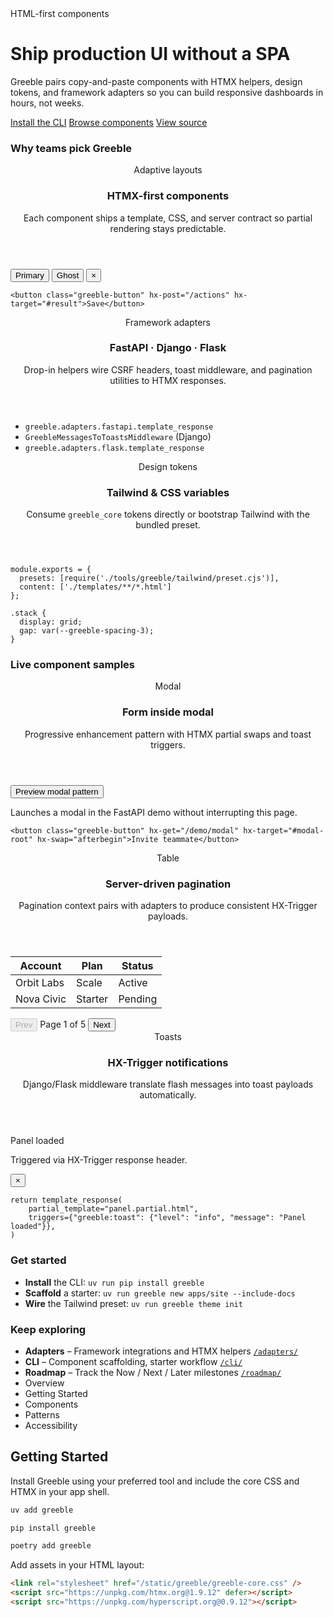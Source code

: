 <div class="landing-hero">
  <span class="docs-demo-badge">HTML-first components</span>
  <h1 class="text-gradient">Ship production UI without a SPA</h1>
  <p>Greeble pairs copy-and-paste components with HTMX helpers, design tokens, and framework adapters so you can build responsive dashboards in hours, not weeks.</p>
  <div class="landing-actions">
    <a class="greeble-button greeble-button--primary" href="/cli/">Install the CLI</a>
    <a class="greeble-button greeble-button--ghost" href="/components/">Browse components</a>
    <a class="greeble-button greeble-button--ghost" href="https://github.com/Bakobiibizo/greeble" rel="noopener" target="_blank">View source</a>
  </div>
</div>

<div class="landing-deck">

### Why teams pick Greeble

<div class="docs-demo-grid">
  <section class="docs-demo-card">
    <header>
      <span class="docs-demo-badge">Adaptive layouts</span>
      <h3>HTMX-first components</h3>
      <p>Each component ships a template, CSS, and server contract so partial rendering stays predictable.</p>
    </header>
    <div class="stack">
      <div class="cluster">
        <button class="greeble-button greeble-button--primary" type="button">Primary</button>
        <button class="greeble-button greeble-button--ghost" type="button">Ghost</button>
        <button class="greeble-button greeble-button--icon" type="button" aria-label="Dismiss">×</button>
      </div>
      <pre><code class="language-html">&lt;button class="greeble-button" hx-post="/actions" hx-target="#result"&gt;Save&lt;/button&gt;</code></pre>
    </div>
  </section>
  <section class="docs-demo-card">
    <header>
      <span class="docs-demo-badge">Framework adapters</span>
      <h3>FastAPI · Django · Flask</h3>
      <p>Drop-in helpers wire CSRF headers, toast middleware, and pagination utilities to HTMX responses.</p>
    </header>
    <ul class="docs-demo-list">
      <li><code>greeble.adapters.fastapi.template_response</code></li>
      <li><code>GreebleMessagesToToastsMiddleware</code> (Django)</li>
      <li><code>greeble.adapters.flask.template_response</code></li>
    </ul>
  </section>
  <section class="docs-demo-card">
    <header>
      <span class="docs-demo-badge">Design tokens</span>
      <h3>Tailwind &amp; CSS variables</h3>
      <p>Consume <code>greeble_core</code> tokens directly or bootstrap Tailwind with the bundled preset.</p>
    </header>
    <div class="stack">
      <pre><code class="language-js">module.exports = {
  presets: [require('./tools/greeble/tailwind/preset.cjs')],
  content: ['./templates/**/*.html']
};</code></pre>
      <pre><code class="language-css">.stack {
  display: grid;
  gap: var(--greeble-spacing-3);
}</code></pre>
    </div>
  </section>
</div>

### Live component samples

<div class="docs-demo-grid">
  <section class="docs-demo-card">
    <header>
      <span class="docs-demo-badge">Modal</span>
      <h3>Form inside modal</h3>
      <p>Progressive enhancement pattern with HTMX partial swaps and toast triggers.</p>
    </header>
    <div class="stack" id="docs-modal-demo">
      <button class="greeble-button" type="button" data-action="preview-modal">Preview modal pattern</button>
      <p class="docs-demo-note">Launches a modal in the FastAPI demo without interrupting this page.</p>
      <pre><code class="language-html">&lt;button class="greeble-button" hx-get="/demo/modal" hx-target="#modal-root" hx-swap="afterbegin"&gt;Invite teammate&lt;/button&gt;</code></pre>
    </div>
  </section>
  <section class="docs-demo-card">
    <header>
      <span class="docs-demo-badge">Table</span>
      <h3>Server-driven pagination</h3>
      <p>Pagination context pairs with adapters to produce consistent HX-Trigger payloads.</p>
    </header>
    <div class="stack">
      <table class="greeble-table">
        <thead>
          <tr>
            <th scope="col">Account</th>
            <th scope="col">Plan</th>
            <th scope="col">Status</th>
          </tr>
        </thead>
        <tbody>
          <tr>
            <td>Orbit Labs</td>
            <td>Scale</td>
            <td><span class="greeble-badge greeble-badge--success">Active</span></td>
          </tr>
          <tr>
            <td>Nova Civic</td>
            <td>Starter</td>
            <td><span class="greeble-badge greeble-badge--warning">Pending</span></td>
          </tr>
        </tbody>
      </table>
      <nav class="greeble-pagination" aria-label="Pagination">
        <button class="greeble-button" type="button" disabled>Prev</button>
        <span>Page 1 of 5</span>
        <button class="greeble-button" type="button">Next</button>
      </nav>
    </div>
  </section>
  <section class="docs-demo-card">
    <header>
      <span class="docs-demo-badge">Toasts</span>
      <h3>HX-Trigger notifications</h3>
      <p>Django/Flask middleware translate flash messages into toast payloads automatically.</p>
    </header>
    <div class="stack">
      <div id="docs-toast-demo" class="greeble-toast-region" aria-live="polite" aria-label="Notifications">
        <div class="greeble-toast greeble-toast--info">
          <div class="greeble-toast__body">
            <p class="greeble-toast__title">Panel loaded</p>
            <p class="greeble-toast__message">Triggered via HX-Trigger response header.</p>
          </div>
          <button class="greeble-icon-button greeble-toast__dismiss" type="button" aria-label="Dismiss">×</button>
        </div>
      </div>
      <pre><code class="language-python">return template_response(
    partial_template="panel.partial.html",
    triggers={"greeble:toast": {"level": "info", "message": "Panel loaded"}},
)</code></pre>
    </div>
  </section>
</div>

</div>

### Get started

- **Install** the CLI: `uv run pip install greeble`
- **Scaffold** a starter: `uv run greeble new apps/site --include-docs`
- **Wire** the Tailwind preset: `uv run greeble theme init`

### Keep exploring

- **Adapters** – Framework integrations and HTMX helpers [`/adapters/`](../adapters.md)
- **CLI** – Component scaffolding, starter workflow [`/cli/`](../cli.md)
- **Roadmap** – Track the Now / Next / Later milestones [`/roadmap/`](../roadmap.md)
- Overview
- Getting Started
- Components
- Patterns
- Accessibility

## Getting Started

Install Greeble using your preferred tool and include the core CSS and HTMX in your app shell.

```bash
uv add greeble
```

```bash
pip install greeble
```

```bash
poetry add greeble
```

Add assets in your HTML layout:

```html
<link rel="stylesheet" href="/static/greeble/greeble-core.css" />
<script src="https://unpkg.com/htmx.org@1.9.12" defer></script>
<script src="https://unpkg.com/hyperscript.org@0.9.12"></script>
```

